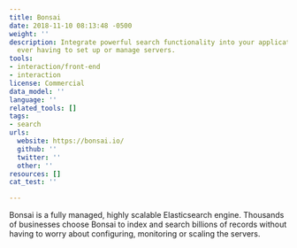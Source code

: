 ```yaml
---
title: Bonsai
date: 2018-11-10 08:13:48 -0500
weight: ''
description: Integrate powerful search functionality into your applications, without
  ever having to set up or manage servers.
tools:
- interaction/front-end
- interaction
license: Commercial
data_model: ''
language: ''
related_tools: []
tags:
- search
urls:
  website: https://bonsai.io/
  github: ''
  twitter: ''
  other: ''
resources: []
cat_test: ''

---
```

Bonsai is a fully managed, highly scalable Elasticsearch engine. Thousands of businesses choose Bonsai to index and search billions of records without having to worry about configuring, monitoring or scaling the servers.